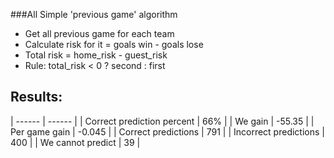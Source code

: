 ###All Simple 'previous game' algorithm

- Get all previous game for each team
- Calculate risk for it = goals win - goals lose
- Total risk = home_risk - guest_risk
- Rule: total_risk < 0 ? second : first

## Results:
| ------ | ------ |
| Correct prediction percent | 66% |
| We gain | -55.35 |
| Per game gain | -0.045 |
| Correct predictions | 791 |
| Incorrect predictions | 400 |
| We cannot predict | 39 |